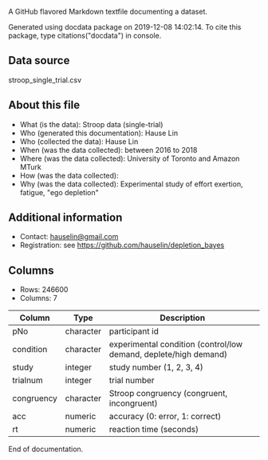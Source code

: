 A GitHub flavored Markdown textfile documenting a dataset.

Generated using docdata package on 2019-12-08 14:02:14.
To cite this package, type citations("docdata") in console.

## Data source

stroop_single_trial.csv

## About this file

* What (is the data): Stroop data (single-trial)
* Who (generated this documentation): Hause Lin
* Who (collected the data): Hause Lin
* When (was the data collected): between 2016 to 2018
* Where (was the data collected): University of Toronto and Amazon MTurk
* How (was the data collected): 
* Why (was the data collected): Experimental study of effort exertion, fatigue, "ego depletion"

## Additional information

* Contact: hauselin@gmail.com
* Registration: see https://github.com/hauselin/depletion_bayes

## Columns

* Rows: 246600
* Columns: 7

| Column     | Type      | Description                                                  |
| ---------- | --------- | ------------------------------------------------------------ |
| pNo        | character | participant id                                               |
| condition  | character | experimental condition (control/low demand, deplete/high demand) |
| study      | integer   | study number (1, 2, 3, 4)                                    |
| trialnum   | integer   | trial number                                                 |
| congruency | character | Stroop congruency (congruent, incongruent)                   |
| acc        | numeric   | accuracy (0: error, 1: correct)                              |
| rt         | numeric   | reaction time (seconds)                                      |

End of documentation.

